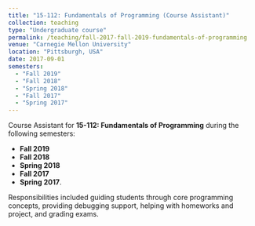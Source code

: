```yaml
---
title: "15-112: Fundamentals of Programming (Course Assistant)"
collection: teaching
type: "Undergraduate course"
permalink: /teaching/fall-2017-fall-2019-fundamentals-of-programming
venue: "Carnegie Mellon University"
location: "Pittsburgh, USA"
date: 2017-09-01
semesters:
  - "Fall 2019"
  - "Fall 2018"
  - "Spring 2018"
  - "Fall 2017"
  - "Spring 2017"
---
```


Course Assistant for **15-112: Fundamentals of Programming** during the following semesters:
- **Fall 2019**
- **Fall 2018**
- **Spring 2018**
- **Fall 2017**
- **Spring 2017**.    

Responsibilities included guiding students through core programming concepts, providing debugging support, helping with homeworks and project, and grading exams.

